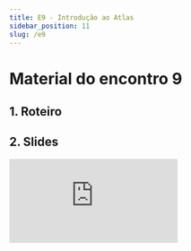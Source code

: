 ```yaml
---
title: E9 - Introdução ao Atlas
sidebar_position: 11
slug: /e9
---
```


# Material do encontro 9

## 1. Roteiro 

## 2. Slides 

<div style={{ textAlign: 'center' }}>
    <iframe 
        style={{
            display: 'block',
            margin: 'auto',
            width: '100%',
            height: '50vh',
        }}
        src="https://slides.com/rodrigomangoninicola/m9-ec-encontros/embed#/encontro9"
        frameborder="0" 
        allowFullScreen>
    </iframe>
</div>
<br/>
